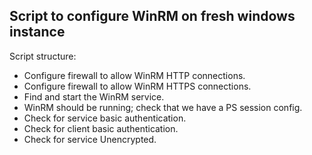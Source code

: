 ## Script to configure WinRM on fresh windows instance

Script structure:  
- Configure firewall to allow WinRM HTTP connections.  
- Configure firewall to allow WinRM HTTPS connections.  
- Find and start the WinRM service.  
- WinRM should be running; check that we have a PS session config.  
- Check for service basic authentication.  
- Check for client basic authentication.  
- Check for service Unencrypted.  

